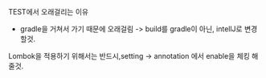 TEST에서 오래걸리는 이유
- gradle을 거쳐서 가기 때문에 오래걸림
->  build를 gradle이 아닌, intellJ로 변경할것.

Lombok을 적용하기 위해서는  반드시,setting -> annotation 에서 enable을 체킹 해줄것.

